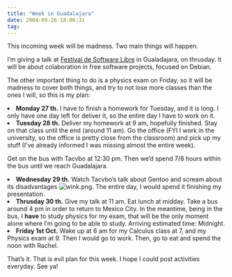 ```yaml
---
title: "Week in Guadalajara"
date: 2004-09-26 18:06:31
tag: 
---
```

<p>This incoming week will be madness. Two main things will happen.

I’m giving a talk at <a href="http://web.archive.org/web/20041018111240/http://fsl.glo.org.mx/">Festival de Software Libre</a> in Gualadajara, on thrusday. It will be about colaboration in free software projects, focused on Debian.

The other important thing to do is a physics exam on Friday, so it will be madness to cover both things, and try to not lose more classes than the ones I will, so this is my plan:
</p>
<li>
<strong>Monday 27 th.</strong>
I have to finish a homework for Tuesday, and it is long. I only have one day left for deliver it, so the entire day I have to work on it.</li>
<li>
<strong>Tuesday 28 th.</strong>
Deliver my homework at 9 am, hopefully finished. Stay on that class until the end (around 11 am). Go the office (FYI I work in the university, so the office is pretty close from the classroom) and pick up my stuff (I’ve already informed I was missing almost the entire week).

Get on the bus with Tacvbo at 12:30&#160;pm. Then we’d spend 7/8 hours within the bus until we reach Guadalajara.</li>
<li>
<strong>Wednesday 29 th.</strong>
Watch Tacvbo’s talk about Gentoo and scream about its disadvantages <img alt="wink.png" src="http://web.archive.org/web/20041018111240/http://www.damog.net/images/emoticons/wink.png"/>. The entire day, I would spend it finishing my presentation.</li>
<li>
<strong>Thrusday 30 th.</strong>
Give my talk at 11 am. Eat lunch at midday. Take a bus around 4&#160;pm in order to return to Mexico City. In the meantime, being in the bus, I <strong>have</strong> to study physics for my exam, that will be the only moment alone where I’m going to be able to study. Arriving estimated time: Midnight.</li>
<li>
<strong>Friday 1st Oct.</strong>
Wake up at 6 am for my Calculus class at 7, and my Physics exam at 9. Then I would go to work. Then, go to eat and spend the noon with Rachel.

That’s it. That is evil plan for this week. I hope I could post activities everyday. See ya!</li>
